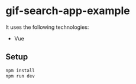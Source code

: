 # gif-search-app-example

It uses the following technologies:

- Vue

## Setup

```sh
npm install
npm run dev
```
